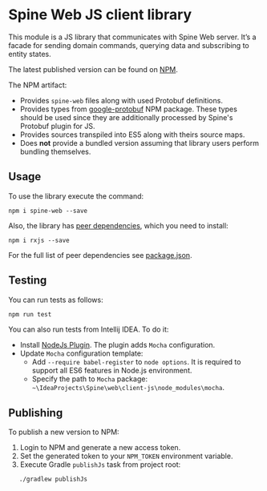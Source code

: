 # Spine Web JS client library
This module is a JS library that communicates with Spine Web server. It’s a facade for sending 
domain commands, querying data and subscribing to entity states.  

The latest published version can be found on [NPM](https://www.npmjs.com/package/spine-web).

The NPM artifact:
* Provides `spine-web` files along with used Protobuf definitions.
* Provides types from [google-protobuf](https://www.npmjs.com/package/google-protobuf) NPM package.
 These types should be used since they are additionally processed by Spine's Protobuf plugin for JS.
* Provides sources transpiled into ES5 along with theirs source maps.
* Does **not** provide a bundled version assuming that library users perform bundling themselves.

## Usage

To use the library execute the command:

```
npm i spine-web --save
```

Also, the library has [peer dependencies](https://docs.npmjs.com/files/package.json#peerdependencies),
which you need to install:

```
npm i rxjs --save
```

For the full list of peer dependencies see [package.json](./package.json).

## Testing

You can run tests as follows:
```bash
npm run test
```

You can also run tests from Intellij IDEA. To do it:
* Install [NodeJs Plugin](https://plugins.jetbrains.com/plugin/6098-nodejs). The plugin adds `Mocha` configuration.
* Update `Mocha` configuration template:
  * Add `--require babel-register` to `node options`. It is required to support all ES6 features in Node.js environment.
  * Specify the path to `Mocha` package: `~\IdeaProjects\Spine\web\client-js\node_modules\mocha`.

## Publishing

To publish a new version to NPM:
1. Login to NPM and generate a new access token.
2. Set the generated token to your `NPM_TOKEN` environment variable.
3. Execute Gradle `publishJs` task from project root:
 ```bash
    ./gradlew publishJs
 ``` 
